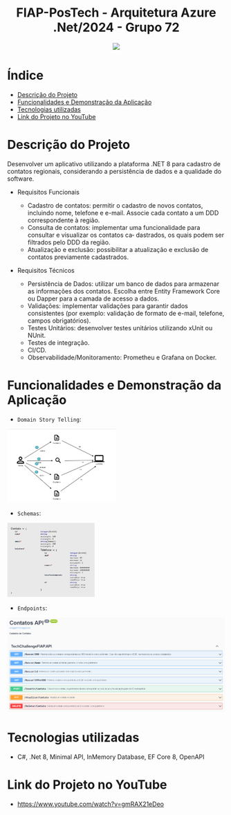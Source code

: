<h1 align="center">FIAP-PosTech - Arquitetura Azure .Net/2024 - Grupo 72</h1> 

<p align="center">
  <img loading="lazy" src="http://img.shields.io/static/v1?label=STATUS&message=EM%20DESENVOLVIMENTO&color=GREEN&style=for-the-badge"/>
</p>

# Índice 
* [Descrição do Projeto](#descrição-do-projeto)
* [Funcionalidades e Demonstração da Aplicação](#funcionalidades-e-demonstração-da-aplicação)
* [Tecnologias utilizadas](#tecnologias-utilizadas)
* [Link do Projeto no YouTube](#link-do-projeto-no-youtube)

# Descrição do Projeto

Desenvolver um aplicativo utilizando a plataforma .NET 8 para cadastro de contatos regionais, considerando a persistência de dados e a qualidade do software.

* Requisitos Funcionais
  - Cadastro de contatos: permitir o cadastro de novos contatos, incluindo nome, telefone e e-mail. Associe cada contato a um DDD correspondente à região.
  - Consulta de contatos: implementar uma funcionalidade para consultar e visualizar os contatos ca‐ dastrados, os quais podem ser filtrados pelo DDD da região.
  - Atualização e exclusão: possibilitar a atualização e exclusão de contatos previamente cadastrados.

* Requisitos Técnicos
  - Persistência de Dados: utilizar um banco de dados para armazenar as informações dos contatos. Escolha entre Entity Framework Core ou Dapper para a camada de acesso a dados.
  - Validações: implementar validações para garantir dados consistentes (por exemplo: validação de
formato de e-mail, telefone, campos obrigatórios).
  - Testes Unitários: desenvolver testes unitários utilizando xUnit ou NUnit.
  - Testes de integração.
  - CI/CD.
  - Observabilidade/Monitoramento: Prometheu e Grafana on Docker.


# Funcionalidades e Demonstração da Aplicação
- `Domain Story Telling`: 
<img loading="lazy" width="50%" height="50%" src="Docs/Domain Storytelling/Domain Story Telling.jpg"/>

- `Schemas`: 
<img loading="lazy" width="40%" height="40%" src="Docs/Domain Storytelling/Schemas.PNG"/>

- `Endpoints`: 
<img loading="lazy" width="100%" height="100%" src="Docs/Domain Storytelling/Endpoints.PNG"/>

# Tecnologias utilizadas
- C#, .Net 8, Minimal API, InMemory Database, EF Core 8, OpenAPI

# Link do Projeto no YouTube
- https://www.youtube.com/watch?v=gmRAX21eDeo

